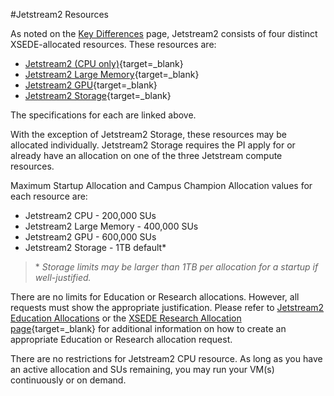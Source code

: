 #Jetstream2 Resources

As noted on the [Key Differences](../overview/keydiff.md#hardware) page, Jetstream2 consists of four distinct XSEDE-allocated resources. These resources are:

* [Jetstream2 (CPU only)](../overview/config.md#compute-nodes-384-nodes){target=_blank}
* [Jetstream2 Large Memory](../overview/config.md#large-memory-nodes-32-nodes){target=_blank}
* [Jetstream2 GPU](../overview/config.md#gpu-nodes-90-nodes){target=_blank}
* [Jetstream2 Storage](storage.md){target=_blank}

The specifications for each are linked above.

With the exception of Jetstream2 Storage, these resources may be allocated individually. Jetstream2 Storage requires the PI apply for or already have an allocation on one of the three Jetstream compute resources.

Maximum Startup Allocation and Campus Champion Allocation values for each resource are:

* Jetstream2 CPU - 200,000 SUs
* Jetstream2 Large Memory - 400,000 SUs
* Jetstream2 GPU - 600,000 SUs
* Jetstream2 Storage - 1TB default\*

> \* *Storage limits may be larger than 1TB per allocation for a startup if well-justified.*

There are no limits for Education or Research allocations. However, all requests must show the appropriate justification. Please refer to [Jetstream2 Education Allocations](../alloc/education.md) or the [XSEDE Research Allocation page](https://portal.xsede.org/allocations/research){target=_blank} for additional information on how to create an appropriate Education or Research allocation request.

There are no restrictions for Jetstream2 CPU resource. As long as you have an active allocation and SUs remaining, you may run your VM(s) continuously or on demand.
